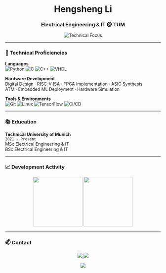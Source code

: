 <h1 align="center">Hengsheng Li</h1>
<h3 align="center">Electrical Engineering & IT @ TUM</h3>

<p align="center">
  <img src="https://readme-typing-svg.demolab.com?font=Fira+Code&weight=500&size=18&duration=4000&pause=1000&color=58A6FF&center=true&vCenter=true&width=500&lines=Embedded+Systems+%7C+RISC-V;VHDL+%7C+Python+%7C+C%2FC%2B%2B" alt="Technical Focus" />
</p>

---

### 🔧 Technical Proficiencies
**Languages**  
![Python](https://img.shields.io/badge/Python-3670A0?logo=python&logoColor=white)
![C](https://img.shields.io/badge/C-A8B9CC?logo=c&logoColor=black)
![C++](https://img.shields.io/badge/C++-00599C?logo=c%2B%2B&logoColor=white)
![VHDL](https://img.shields.io/badge/VHDL-0181BA?logo=vhdl&logoColor=white)

**Hardware Development**  
Digital Design · RISC-V ISA · FPGA Implementation · ASIC Synthesis  
ATM · Embedded ML Deployment · Hardware Simulation

**Tools & Environments**  
![Git](https://img.shields.io/badge/Git-F05032?logo=git&logoColor=white)
![Linux](https://img.shields.io/badge/Linux-FCC624?logo=linux&logoColor=black)
![TensorFlow](https://img.shields.io/badge/TensorFlow-FF6F00?logo=tensorflow&logoColor=white)
![CI/CD](https://img.shields.io/badge/CI/CD-2088FF?logo=githubactions&logoColor=white)
<!---
---

### 🧠 Featured Projects
#### [RISC-V Custom Operations Research](https://github.com/yourusername/riscv-custom-ops) 
`Bachelor Thesis` `Python` `C` `RISC-V`
- Extended RISC-V ISA with custom operations in CoreDSL ecosystem
- Developed automated benchmarking pipeline with Python/Bash
- Analyzed performance impact of custom instructions

#### [Embedded ML Keyword Spotting](https://github.com/yourusername/embedded-ml-kws) 
`TensorFlow` `MicroTVM` `ESP-IDF` `C++`
- Designed & quantized lightweight neural network for keyword spotting
- Deployed to embedded devices with custom parameter tuning
- Created VHDL-based 8-bit vectorized multiplier module

#### [ATM Communication System](https://github.com/yourusername/atm-vhdl) 
`VHDL` `Digital Design` `Simulation`
- Implemented ATM protocol components in VHDL
- Synthesized to gate-level netlists with functional validation
- Developed testbenches for asynchronous communication
--->

---

### 📚 Education
**Technical University of Munich**  
`2021 - Present`  
MSc Electrical Engineering & IT  
BSc Electrical Engineering & IT

---

### 📈 Development Activity
<p align="center">
  <img height="160" src="https://github-readme-stats.vercel.app/api?username=lithegreat&show_icons=true&theme=onedark&hide_border=true&count_private=true" />
  <img height="160" src="https://github-readme-stats.vercel.app/api/top-langs/?username=lithegreat&layout=compact&theme=onedark&hide_border=true&&hide=javascript,typescript,html,makefile" />
</p>

---

### 📫 Contact
<p align="center">
  <a href="https://www.linkedin.com/in/hengsheng-li/">
    <img src="https://img.shields.io/badge/LinkedIn-0A66C2?style=flat&logo=linkedin&logoColor=white" />
  </a>
  <a href="https://lithegreat.github.io/">
    <img src="https://img.shields.io/badge/Hengsheng_Li-blue" />
</p>

<p align="center">
  <img src="https://komarev.com/ghpvc/?username=lithegreat&label=Profile+Views&color=gray&style=flat" />
</p>
